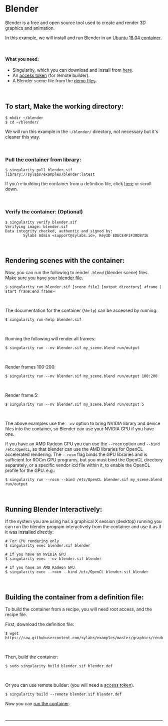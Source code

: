 # Blender

Blender is a free and open source tool used to create and render 3D graphics and animation.

In this example, we will install and run Blender in an [Ubuntu 18.04 container](https://cloud.khulnasoft.com/library/library/default/ubuntu).

<br>

#### What you need:
 - Singularity, which you can download and install from [here](https://github.com/khulnasoft/scaffold).
 - An [access token](https://cloud.khulnasoft.com/auth) (for remote builder).
 - A Blender scene file from the [demo files](https://www.blender.org/download/demo-files/).

<br>

## To start, Make the working directory:

```
$ mkdir ~/blender
$ cd ~/blender/
```

We will run this example in the `~/blender/` directory, not necessary but it's cleaner this way.

<br>

### Pull the container from library:

```
$ singularity pull blender.sif library://sylabs/examples/blender:latest
```

If you're building the container from a definition file, click [here](#building-the-container-from-a-definition-file) or scroll down.

<br>

### Verify the container: (Optional)

```
$ singularity verify blender.sif
Verifying image: blender.sif
Data integrity checked, authentic and signed by:
        Sylabs Admin <support@sylabs.io>, KeyID EDECE4F3F38D871E
```


<br>

## Rendering scenes with the container:

Now, you can run the following to render `.blend` (blender scene) files.<br>
Make sure you have your [blender file](https://www.blender.org/download/demo-files/).

```
$ singularity run blender.sif [scene file] [output directory] <frame | start frame:end frame>
```

<br>

The documentation for the container (`%help`) can be accessed by running:

```
$ singularity run-help blender.sif
```

<br>

Running the following will render all frames:

```
$ singularity run --nv blender.sif my_scene.blend run/output
```

<br>

Render frames 100-200:

```
$ singularity run --nv blender.sif my_scene.blend run/output 100:200
```

<br>

Render frame 5:

```
$ singularity run --nv blender.sif my_scene.blend run/output 5
```

<br>

The above examples use the `--nv` option to bring NVIDIA library and device
files into the container, so Blender can use your NVIDIA GPU if you have one.

If you have an AMD Radeon GPU you can use the `--rocm` option and `--bind
/etc/OpenCL`, so that blender can use the AMD libraries for OpenCL accelerated
rendering. The `--rocm` flag binds the GPU libraries and is sufficient for ROCm
GPU programs, but you must bind the OpenCL directory separately, or a specific
vendor icd file within it, to enable the OpenCL profile for the GPU. e.g.:

```
$ singularity run --rocm --bind /etc/OpenCL blender.sif my_scene.blend run/output 
```

<br>

## Running Blender Interactively:

If the system you are using has a graphical X session (desktop) running you can
run the blender program interactively from the container and use it as if it was
installed directly:

```
# For CPU rendering only
$ singularity exec blender.sif blender

# If you have an NVIDIA GPU
$ singularity exec --nv blender.sif blender

# If you have an AMD Radeon GPU
$ singularity exec --rocm --bind /etc/OpenCL blender.sif blender
```

<br>

## Building the container from a definition file:

To build the container from a recipe, you will need root access, and the recipe file.

First, download the definition file:

```
$ wget https://raw.githubusercontent.com/sylabs/examples/master/graphics/rendering/blender/blender.def
```

<br>

Then, build the container:

```
$ sudo singularity build blender.sif blender.def
```

<br>

Or you can use remote builder: (you will need a [access token](https://cloud.khulnasoft.com/auth)).

```
$ singularity build --remote blender.sif blender.def
```

Now you can [run the container](#running-the-container).


<br>

___

<br>


